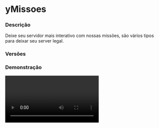 # yMissoes
<secondary-label ref="utility"/>

### Descrição
Deixe seu servidor mais interativo com nossas missões, são vários tipos para deixar seu server legal.

### Versões
<secondary-label ref="1.8"/>
<secondary-label ref="1.9"/>
<secondary-label ref="1.10"/>
<secondary-label ref="1.11"/>
<secondary-label ref="1.12"/>
<secondary-label ref="1.13"/>
<secondary-label ref="1.14"/>
<secondary-label ref="1.15"/>
<secondary-label ref="1.16"/>
<secondary-label ref="1.17"/>
<secondary-label ref="1.18"/>
<secondary-label ref="1.19"/>
<secondary-label ref="1.20"/>
<secondary-label ref="1.21"/>

### Demonstração
<video src="//www.youtube.com/watch?v=UUAFyqZQ1-g"/>


<chapter title="Comandos" id="commands" collapsible="true">
<code-block lang="plain text">/missoes - Abrir o menu de missões.
/missoes info - Ver o progresso da missão do jogador.
/missoes set - Setar uma missão para um jogador.
/missoes setnpc - Setar o npc de entregar itens das missões.
/missoes delnpc - Deletar o npc de entregar itens das missões.
/missoes reload - Recarrega as configurações.</code-block>
</chapter>

<chapter title="Permissões" id="permissions" collapsible="true">
<code-block lang="plain text">ymissoes.info - Permissão para o /missoes info
ymissoes.set - Permissão para o /missoes set
ymissoes.setnpc - Permissão para o /missoes setnpc
ymissoes.delnpc - Permissão para o /missoes delnpc
ymissoes.reload - Permissão para o /missoes reload</code-block>
</chapter>

## Placeholders
<primary-label ref="placeholders"/>

Aqui estão as placeholders disponíveis para utilização com este plugin. Consulte-as para entender como utilizá-las corretamente.

<code-block lang="plain text" ignore-vars="true">
%ymissoes_nivel% - Retorna o nível em missões do jogador.
%ymissoes_info% - Retorna o dado necessário da missão atual.
%ymissoes_progressbar% - Retorna a barra de progresso da missão atual.
%ymissoes_porcentagem% - Retorna a porcentagem de progresso da missão atual.
</code-block>

## Configuração
<primary-label ref="config"/>
Confira os arquivos de configuração deste plugin e revise os detalhes para garantir uma implementação correta.

<chapter title="Arquivos de Configuração" collapsible="true">
<chapter title="Estrutura do diretório" collapsible="false">
<code-block lang="plain text" ignore-vars="true">
Estrutura do diretório:
└── yMissoes/
    ├── menus/
    │    ├── atrasadas.yml
    │    ├── principal.yml
    │    └── top.yml
    ├── config.yml
    ├── desafios.yml
    └── messages.yml
</code-block>
</chapter>

<chapter title="menus" collapsible="true">
<chapter title="atrasadas.yml" collapsible="true">
<code-block lang="yaml" ignore-vars="true">
<![CDATA[
Nome: '&8Missoes - Recompensas'
Tamanho: 54
Slots: [10, 11, 12, 13, 14, 15, 16, 19, 20, 21, 22, 23, 24, 25, 28, 29, 30, 31, 32, 33, 34, 37, 38, 39, 40, 41, 42, 43]
BackSlot: 45
VoltarSlot: 18
ProximoSlot: 26

Vazio:
   Slot: 22
   CustomSkull: false
   URL: ''
   ID: 408
   Data: 0
   Glow: true
   Name: '&cVazio'
   Lore:
   - ''
   - '&7Você não possui nenhuma recompensa atrasada.'
   - ''
   
Item:
   Lore pode:
   - ''
   - '&aClique para recolher as recompensas'
   - ''
   Lore nao pode:
   - ''
   - '&cVocê não tem permissão para recolher esta recompensa.'
   - ''
]]>
</code-block>
</chapter>

<chapter title="principal.yml" collapsible="true">
<code-block lang="yaml" ignore-vars="true">
<![CDATA[
Nome: '&8Missoes - desafios'
Tamanho: 54
Menu slots: [ 10, 11, 12, 13, 14, 15, 16, 19, 20, 21, 22, 23, 24, 25, 28, 29, 30, 31, 32, 33, 34, 37, 38, 39, 40, 41, 42, 43 ]
AnteriorSlot: 36
ProximoSlot: 44
# Item das missões atrasadas
Atrasadas:
  Slot: 45
  CustomSkull: true
  URL: 'http://textures.minecraft.net/texture/e9e4bdcf172d5dc77c2bd4e37ad985399a9f2cdebf72463929ea4b666ef6f80'
  ID: 0
  Data: 0
  Glow: false
  Name: '&aRecompensas atrasadas'
  Lore:
    - '&7Clique para recolher as recompensas'
    - '&7atrasadas.'
# Item do TOP
Top:
  Slot: 53
  CustomSkull: false
  URL: ''
  ID: 340
  Data: 0
  Glow: false
  Name: '&aTop'
  Lore:
    - '&7Clique para ver o Top missões.'
]]>
</code-block>
</chapter>

<chapter title="top.yml" collapsible="true">
<code-block lang="yaml" ignore-vars="true">
<![CDATA[
Nome: '&8TOP Missões'
Tamanho: 36
Slots: [ 10, 11, 12, 13, 14, 15, 16 ]
BackSlot: 31
AnteriorSlot: 9
ProximoSlot: 17

# Item do top Missões
Item:
  CustomSkull: true
  URL: '{player}'
  ID: 0
  Data: 0
  Name: '&f{player}'
  Lore:
    - ''
    - '&fNível: &7{nivel}'
    - '&fPosição: &e{pos}º'
    - ''

# Item do top quem realizou primeiro
Item primeiros:
  CustomSkull: true
  URL: '{player}'
  ID: 0
  Data: 0
  Name: '&f{player}'
  Lore:
    - ''
    - '&fTerminou: &e{pos}º'
    - ''

# Seletor dos tops
Seletor:
  Slot: 32
  CustomSkull: true
  URL: 'http://textures.minecraft.net/texture/22d145c93e5eac48a661c6f27fdaff5922cf433dd627bf23eec378b9956197'
  ID: 0
  Data: 0
  Name: '&aSeletor do TOP'

# Tipos do seletor
Tipos:
  Nivel:
    Ativar: true
    Nome: 'Nível'
  Primeiros:
    Ativar: true
    Nome: 'Primeiros'

# Formatos do seletor
Formato:
  Visualizando: ' &f• &a{nome}'
  Selecionar: ' &f• &7{nome}'
]]>
</code-block>
</chapter>

</chapter>

<chapter title="config.yml" collapsible="true">
<code-block lang="yaml" ignore-vars="true">
<![CDATA[
Database:
  Tipo: SQLITE #Tipos: MYSQL, SQLITE, MYSQL_FAST
  IP: localhost:3306
  DB: test
  User: admin
  Pass: ''
  Debug: true

# Comandos e aliases do plugin
Comando:
  Comando: 'missoes'
  Aliases: []

# Opções gerais
Opcoes:
  #se estiver false, o jogador terá q abrir o menu para coletar a recompensa.
  #se estiver true, no momento que ele atingir todas as metas, as recompensas serão dadas automaticamente.
  Recompensar ao terminar: false
  #Use TODOS para mesmo se a missão não necessitar de matar mobs por exemplo, resetar.
  #Use NENHUM para não resetar ao terminar.
  #Use APENAS_USADO para resetar só o que a missão utilizou.
  Resetar ao terminar: 'TODOS'
  #se estiver false, se a missão não requerir quebrar blocos por exemplo, não ira contabilizar + 1 pro player
  #se estiver true, mesmo se a missão não requerir quebrar blocos por exemplo, ira subir + 1 pro player
  Contabilizar nao tem: false
  # Metadata do plugin de mob-stack para multiplicar a missão de matar mobs
  # Deixe vazio '' para não usar
  Metadata: 'ySpawnersV2-MobStacked'
  # Ao matar com shift, não calcular a metadata
  Shift unitario: true
  # Ao matar em pé, não calcular a metadata
  SemShift unitario: false
  # Sobrepor as lores de coleta, já realizada e desbloqueie
  Lore sobrepor: true
  # Som ao terminar uma missão
  Som: 'LEVEL_UP'

# Mensagens do plugin
Mensagens:
  Title terminou: '&aMissão<nl>&eFinalizada!'
  Actionbar terminou: '&aMissão concluída com sucesso!'

# Lores para substituição
Lores:
  Ja realizada:
    - ''
    - '&aVocê já completou esta missão.'
    - ''
  Desbloqueie:
    - ''
    - '&cComplete a missão anterior para desbloquear esta.'
    - ''
  Coletar:
    - ''
    - '&aVocê completou essa missão, clique para coletar as recompensas.'
    - ''

# Flechas do menu
Flechas:
  Voltar:
    CustomSkull: false
    URL: ''
    ID: 262
    Data: 0
    Glow: false
    Name: '&8Voltar'
    Lore:
      - ''
      - '&eClique para voltar.'
      - ''
  Proxima:
    CustomSkull: false
    URL: ''
    ID: 262
    Data: 0
    Glow: false
    Name: '&8Próxima'
    Lore:
      - ''
      - '&eClique para ir para a próxima página.'
      - ''

# Itens gerais
Items:
  Completou:
    Usar: true
    CustomSkull: true
    URL: 'http://textures.minecraft.net/texture/78d58a7651fedae4c03efebc226c03fd791eb74a132babb974e8d838ac6882'
    ID: 0
    Data: 0
    Glow: true
    Name: '{nome}'
  Bloqueada:
    Usar: true
    CustomSkull: true
    URL: 'http://textures.minecraft.net/texture/5fde3bfce2d8cb724de8556e5ec21b7f15f584684ab785214add164be7624b'
    ID: 0
    Data: 0
    Glow: true
    Name: '{nome}'

# Configuração do NPC
NPC:
  Skin: 'deliveryman'
  Altura: 3.1
  Holograma:
    - '&6&lEntregador'
    - '&7Clique para entregar seu item.'

# Configuração da barra de progresso
Progress bar:
  Quantia: 10
  Simbolo: ':'
  Cor sim: '&a'
  Cor nao: '&7'

# Local do NPC (não altere nada aqui)
NPC Local: 'none'

# Formatos de money e quantia
Formats:
  - ''
  - ''
  - 'K'
  - 'M'
  - 'B'
  - 'T'
  - 'Q'
  - 'QQ'
  - 'S'
  - 'SS'
  - 'O'
  - 'N'
  - 'D'
]]>
</code-block>
</chapter>

<chapter title="desafios.yml" collapsible="true">
<code-block lang="yaml" ignore-vars="true">
<![CDATA[
Desafios:
  Desafio01:
    Ordem: 1
    Permissao: '' #permissao para receber os itens da recompensa
    # Dado que a placeholder %ymissoes_info% irá retornar
    Placeholder: 'Quebre 2 blocos de terra'
    CustomSkull: true
    URL: 'http://textures.minecraft.net/texture/24c22b8df0a853a49cb82e90a618d65012122361c8398062fcbaf74d5696c2a9'
    ID: 0
    Data: 0
    Glow: true
    Name: '&8#Desafio 1'
    Lore:
      - ''
      - '&7Quebre 2 blocos de terra, mate 1 player, '
      - '&7entregue 40 terras e pesque 1 peixe para completar,'
      - '&7a primeira missão do servidor'
      - ''
      - '&aRecompensas:'
      - ' &a• 1 diamante'
      - ' &a• 1 ouro'
      - ' &a• 1 esmeralda'
      - ''
      - '&8Blocos quebrados: &7({quebrarmin} &8[{quebrarbar}&8] &7{quebrarmax})'
      - '&8Blocos colocados: &7({colocarmin} &8[{colocarbar}&8] &7{colocarmax})'
      - '&8Mobs matados: &7({matarmin} &8[{matarbar}&8] &7{matarmax})'
      - '&8Players matados: &7({matarpmin} &8[{matarpbar}&8] &7{matarpmax})'
      - '&8Itens entregues: &7({entreguemin} &8[{entregarbar}&8] &7{entreguemax})'
      - '&8Peixes pescados: &7({pescamin} &8[{pescarbar}&8] &7{pescamax})'
      - '&8Blocos andados: &7({andarmin} &8[{andarbar}&8] &7{andarmax})'
      - '&8Itens craftados: &7({craftarmin} &8[{craftarbar}&8] &7{craftarmax})'
      - '&8Morrer: &7({morrermin} &8[{morrerbar}&8] &7{morrermax})'
      - '&8Bosses matados: &7({bossesmin} &8[{bossesbar}&8] &7{bossesmax})'
      - '&8Criticos: &7({criticosmin} &8[{criticosbar}&8] &7{criticosmax})'
      - ''
    Info-message:
      - '&aInformações da missão de &f{player}&a:'
      - ''
      - '&7Coloque 2 blocos de terra para completar,'
      - '&7a primeira missão do servidor'
      - ''
      - '&aRecompensas:'
      - ' &a• 1 diamante'
      - ' &a• 1 ouro'
      - ' &a• 1 esmeralda'
      - ''
      - '&8Blocos quebrados: &7({quebrarmin} &8[{quebrarbar}&8] &7{quebrarmax})'
      - '&8Blocos colocados: &7({colocarmin} &8[{colocarbar}&8] &7{colocarmax})'
      - '&8Mobs matados: &7({matarmin} &8[{matarbar}&8] &7{matarmax})'
      - '&8Players matados: &7({matarpmin} &8[{matarpbar}&8] &7{matarpmax})'
      - '&8Itens entregues: &7({entreguemin} &8[{entregarbar}&8] &7{entreguemax})'
      - '&8Peixes pescados: &7({pescamin} &8[{pescarbar}&8] &7{pescamax})'
      - '&8Blocos andados: &7({andarmin} &8[{andarbar}&8] &7{andarmax})'
      - '&8Itens craftados: &7({craftarmin} &8[{craftarbar}&8] &7{craftarmax})'
      - '&8Morrer: &7({morrermin} &8[{morrerbar}&8] &7{morrermax})'
      - '&8Bosses matados: &7({bossesmin} &8[{bossesbar}&8] &7{bossesmax})'
      - '&8Criticos: &7({criticosmin} &8[{criticosbar}&8] &7{criticosmax})'
      - ''
    Quebrar blocos:
      Ativar: true
      Ativar tipo especifico: true
      Tipo especifico: 'DIRT'
      Data: 0
      Quantia: 2
      Mundos:
        - 'Plot'
        - 'world'
    Colocar blocos:
      Ativar: false
      Ativar tipo especifico: false
      Tipo especifico: 'CHEST'
      Data: 0
      Quantia: 1
      Mundos:
        - 'Plot'
        - 'world'
    Matar mobs:
      Ativar: false
      Ativar tipo especifico: false
      Tipo especifico: 'ZOMBIE'
      Quantia: 4000
      Mundos:
        - 'Plot'
        - 'world'
    Matar players:
      Ativar: true
      Quantia: 1
      Mundos:
        - 'Plot'
        - 'world'
    Entregador:
      Ativar: true
      Tipo: 'DIRT'
      Data: 0
      Nome: 'none' #deixe "none" para aceitar itens com qualquer nome
      Quantia: 40
    Pescar:
      Ativar: true
      Quantia: 1
      Mundos:
        - 'Plot'
        - 'world'
    Andar:
      Ativar: true
      Quantia: 1
      Mundos:
        - 'Plot'
        - 'world'
    Craftar:
      Ativar: false
      Ativar tipo especifico: false
      Tipo especifico: 'CHEST'
      Data: 0
      Quantia: 1
    Morrer:
      Ativar: true
      Quantia: 1
      Mundos:
        - 'Plot'
        - 'world'
    Bosses:
      Ativar: true
      Quantia: 1
    Criticos:
      Ativar: true
      Quantia: 1
    Recompensas:
      - 'give {player} minecraft:diamond 1'
      - 'give {player} minecraft:gold_ingot 1'
      - 'give {player} minecraft:emerald 1'
  Desafio02:
    Ordem: 2
    Permissao: '' #permissao para receber os itens da recompensa
    CustomSkull: true
    URL: 'http://textures.minecraft.net/texture/24c22b8df0a853a49cb82e90a618d65012122361c8398062fcbaf74d5696c2a9'
    ID: 0
    Data: 0
    Glow: true
    Name: '&8#Desafio 2'
    Lore:
      - ''
      - '&7Coloque 2 blocos de terra para completar,'
      - '&7a primeira missão do servidor'
      - ''
      - '&aRecompensas:'
      - ' &a• 1 diamante'
      - ' &a• 1 ouro'
      - ' &a• 1 esmeralda'
      - ''
      - '&8Blocos quebrados: &7({quebrarmin} &8[{quebrarbar}&8] &7{quebrarmax})'
      - '&8Blocos colocados: &7({colocarmin} &8[{colocarbar}&8] &7{colocarmax})'
      - '&8Mobs matados: &7({matarmin} &8[{matarbar}&8] &7{matarmax})'
      - '&8Players matados: &7({matarpmin} &8[{matarpbar}&8] &7{matarpmax})'
      - '&8Itens entregues: &7({entreguemin} &8[{entregarbar}&8] &7{entreguemax})'
      - '&8Peixes pescados: &7({pescamin} &8[{pescarbar}&8] &7{pescamax})'
      - '&8Blocos andados: &7({andarmin} &8[{andarbar}&8] &7{andarmax})'
      - '&8Itens craftados: &7({craftarmin} &8[{craftarbar}&8] &7{craftarmax})'
      - '&8Morrer: &7({morrermin} &8[{morrerbar}&8] &7{morrermax})'
      - '&8Bosses matados: &7({bossesmin} &8[{bossesbar}&8] &7{bossesmax})'
      - '&8Criticos: &7({criticosmin} &8[{criticosbar}&8] &7{criticosmax})'
      - ''
    Info-message:
      - '&aInformações da missão de &f{player}&a:'
      - ''
      - '&7Coloque 2 blocos de terra para completar,'
      - '&7a primeira missão do servidor'
      - ''
      - '&aRecompensas:'
      - ' &a• 1 diamante'
      - ' &a• 1 ouro'
      - ' &a• 1 esmeralda'
      - ''
      - '&8Blocos quebrados: &7({quebrarmin} &8[{quebrarbar}&8] &7{quebrarmax})'
      - '&8Blocos colocados: &7({colocarmin} &8[{colocarbar}&8] &7{colocarmax})'
      - '&8Mobs matados: &7({matarmin} &8[{matarbar}&8] &7{matarmax})'
      - '&8Players matados: &7({matarpmin} &8[{matarpbar}&8] &7{matarpmax})'
      - '&8Itens entregues: &7({entreguemin} &8[{entregarbar}&8] &7{entreguemax})'
      - '&8Peixes pescados: &7({pescamin} &8[{pescarbar}&8] &7{pescamax})'
      - '&8Blocos andados: &7({andarmin} &8[{andarbar}&8] &7{andarmax})'
      - '&8Itens craftados: &7({craftarmin} &8[{craftarbar}&8] &7{craftarmax})'
      - '&8Morrer: &7({morrermin} &8[{morrerbar}&8] &7{morrermax})'
      - '&8Bosses matados: &7({bossesmin} &8[{bossesbar}&8] &7{bossesmax})'
      - '&8Criticos: &7({criticosmin} &8[{criticosbar}&8] &7{criticosmax})'
      - ''
    Quebrar blocos:
      Ativar: false
      Ativar tipo especifico: false
      Tipo especifico: 'DIRT'
      Data: 0
      Quantia: 2
      Mundos:
        - 'Plot'
        - 'world'
    Colocar blocos:
      Ativar: true
      Ativar tipo especifico: true
      Tipo especifico: 'DIRT'
      Data: 0
      Quantia: 2
      Mundos:
        - 'Plot'
        - 'world'
    Matar mobs:
      Ativar: false
      Ativar tipo especifico: false
      Tipo especifico: 'ZOMBIE'
      Quantia: 4000
      Mundos:
        - 'Plot'
        - 'world'
    Matar players:
      Ativar: true
      Quantia: 40
      Mundos:
        - 'Plot'
        - 'world'
    Entregador:
      Ativar: true
      Tipo: 'DIRT'
      Data: 0
      Nome: 'none' #deixe "none" para aceitar itens com qualquer nome
      Quantia: 40
    Pescar:
      Ativar: true
      Quantia: 40
      Mundos:
        - 'Plot'
        - 'world'
    Andar:
      Ativar: true
      Quantia: 1
      Mundos:
        - 'Plot'
        - 'world'
    Craftar:
      Ativar: false
      Ativar tipo especifico: false
      Tipo especifico: 'CHEST'
      Data: 0
      Quantia: 1
    Morrer:
      Ativar: false
      Quantia: 0
      Mundos:
        - 'Plot'
        - 'world'
    Bosses:
      Ativar: false
      Quantia: 0
    Criticos:
      Ativar: false
      Quantia: 0
    Recompensas:
      - 'give {player} minecraft:diamond 1'
      - 'give {player} minecraft:gold_ingot 1'
      - 'give {player} minecraft:emerald 1'
]]>
</code-block>
</chapter>

<chapter title="messages.yml" collapsible="true">
<code-block lang="yaml" ignore-vars="true">
<![CDATA[
#
#    /\/\   ___  ___ ___  __ _  __ _  ___  ___
#   /    \ / _ \/ __/ __|/ _` |/ _` |/ _ \/ __|
#  / /\/\ \  __/\__ \__ \ (_| | (_| |  __/\__ \
#  \/    \/\___||___/___/\__,_|\__, |\___||___/
#                              |___/
#
# Plugin messages

chat:
  syntax: '&cUse: /{command} {syntax}'
  target: '&cJogador {player} não encontrado.'
  number: '&cO argumento não é um número.'
  permission: '&cVocê não tem permissão para fazer isto.'
  console: '&cApenas jogadores in-game podem realizar esta ação.'
  cancelled: '&cVocê cancelou a ação.'
  reload: '&aConfigurações recarregadas com sucesso.'
  help: |

    &aMissoes comandos:

    &a> /missoes
    &a> /missoes set <player> <missao>
    &a> /missoes info <player>
    &a> /missoes setnpc
    &a> /missoes delnpc
    &a> /missoes reload

  finished-automatic: '&aVocê completou o desafio {desafio} e ganhou suas recompensas automaticamente.'
  finished-manual: '&aVocê completou o desafio {desafio}. Acesse /missoes e clique nela para receber as recompensas.'
  finished-permission: '&aVocê completou o desafio {desafio} mas não ganhou nem pode coletar as recompensas pois não possui a permissão.'
  hand-none: '&cVocê não está segurando nenhum item.'
  hand-found: '&cSua missão não requer entregas'
  hand-wrong: '&cVocê está entregando o item errado.'
  hand-delivered: '&aVocê entregou este item.'
  mission-collected: '&aVocê coleteu as recompensas do desafio {desafio}'
  mission-changed: '&aMissão alterada para o jogador &f{player}&a.'
  mission-found: '&cNenhuma missão encontrada para o jogador &f{player}&a.'
  npc-found: '&cNPC do entregador não encontrado.'
  npc-set: '&aNPC do entregador setado com sucesso.'
  npc-deleted: '&aNPC do entregador deletado com sucesso.'
]]>
</code-block>
</chapter>

</chapter>


## Erros comuns
<primary-label ref="errors"/>

Antes de configurar o plugin, revise os pontos listados aqui para evitar problemas frequentes durante a configuração.

<seealso style="cards">
    <category ref="wrs">
        <a href="yplugins.md"></a>        <a href="https://ystoreplugins.com.br/plugins/detalhes/17-yMissoes">Site do plugin yMissoes</a>
    </category>
</seealso>